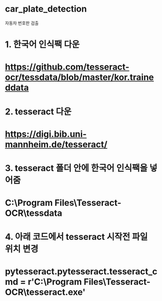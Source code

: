 # car_plate_detection
자동차 번호판 검출

# 1. 한국어 인식팩 다운
# https://github.com/tesseract-ocr/tessdata/blob/master/kor.traineddata

# 2. tesseract 다운
# https://digi.bib.uni-mannheim.de/tesseract/

# 3. tesseract 폴더 안에 한국어 인식팩을 넣어줌
# C:\Program Files\Tesseract-OCR\tessdata

# 4. 아래 코드에서 tesseract 시작전 파일 위치 변경
# pytesseract.pytesseract.tesseract_cmd = r'C:\Program Files\Tesseract-OCR\tesseract.exe'
